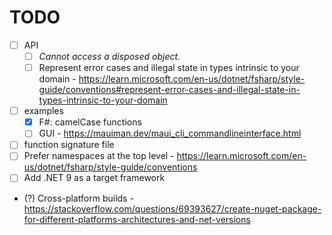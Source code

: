# TODO

- [ ] API
    - [ ] _Cannot access a disposed object._
    - [ ] Represent error cases and illegal state in types intrinsic to your domain
          - https://learn.microsoft.com/en-us/dotnet/fsharp/style-guide/conventions#represent-error-cases-and-illegal-state-in-types-intrinsic-to-your-domain

- [ ] examples
    - [x] F#: camelCase functions
    - [ ] GUI
          - https://mauiman.dev/maui_cli_commandlineinterface.html

- [ ] function signature file
- [ ] Prefer namespaces at the top level
      - https://learn.microsoft.com/en-us/dotnet/fsharp/style-guide/conventions
- [ ] Add .NET 9 as a target framework
- (?) Cross-platform builds
      - https://stackoverflow.com/questions/69393627/create-nuget-package-for-different-platforms-architectures-and-net-versions

